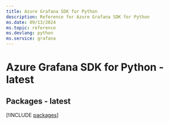 ```yaml
---
title: Azure Grafana SDK for Python
description: Reference for Azure Grafana SDK for Python
ms.date: 09/13/2024
ms.topic: reference
ms.devlang: python
ms.service: grafana
---
```

# Azure Grafana SDK for Python - latest
## Packages - latest
[!INCLUDE [packages](grafana-index.md)]